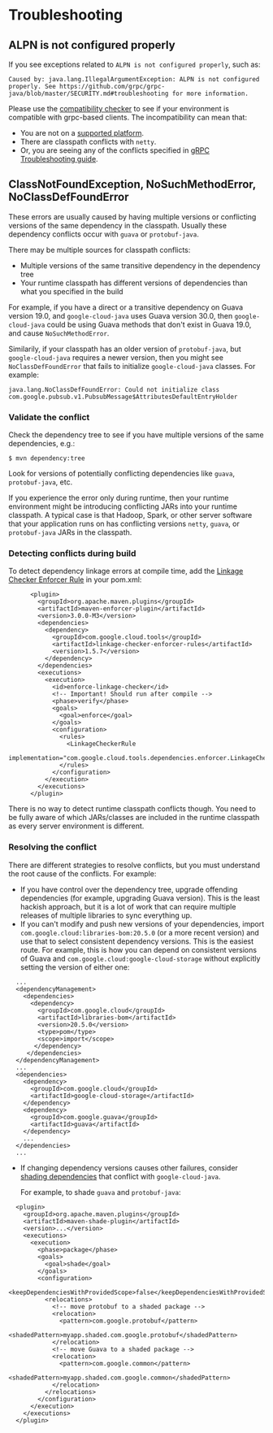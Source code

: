 # Troubleshooting

## ALPN is not configured properly

If you see exceptions related to `ALPN is not configured properly`, such as:

```
Caused by: java.lang.IllegalArgumentException: ALPN is not configured properly. See https://github.com/grpc/grpc-java/blob/master/SECURITY.md#troubleshooting for more information.
```

Please use the [compatibility checker](https://github.com/googleapis/google-cloud-java/tree/master/google-cloud-util/google-cloud-compat-checker) to see if your environment is compatible with grpc-based clients. The incompatibility can mean that:
- You are not on a [supported platform](https://github.com/googleapis/google-cloud-java/#supported-platforms).
- There are classpath conflicts with `netty`.
- Or, you are seeing any of the conflicts specified in [gRPC Troubleshooting guide](https://github.com/grpc/grpc-java/blob/master/SECURITY.md#troubleshooting).

## ClassNotFoundException, NoSuchMethodError, NoClassDefFoundError

These errors are usually caused by having multiple versions or conflicting versions of the same dependency in the classpath.
Usually these dependency conflicts occur with `guava` or `protobuf-java`.

There may be multiple sources for classpath conflicts:
- Multiple versions of the same transitive dependency in the dependency tree
- Your runtime classpath has different versions of dependencies than what you specified in the build

For example, if you have a direct or a transitive dependency on Guava version 19.0, 
and `google-cloud-java` uses Guava version 30.0, 
then `google-cloud-java` could be using Guava methods that don't exist in Guava 19.0,
and cause `NoSuchMethodError`.

Similarily, if your classpath has an older version of `protobuf-java`, 
but `google-cloud-java` requires a newer version,
 then you might see `NoClassDefFoundError` that fails to initialize `google-cloud-java` classes. For example:

```
java.lang.NoClassDefFoundError: Could not initialize class com.google.pubsub.v1.PubsubMessage$AttributesDefaultEntryHolder
```

### Validate the conflict

Check the dependency tree to see if you have multiple versions of the same dependencies, e.g.:

```
$ mvn dependency:tree
```

Look for versions of potentially conflicting dependencies like `guava`, `protobuf-java`, etc.

If you experience the error only during runtime, then your runtime environment
might  be introducing conflicting JARs into your runtime classpath. A typical case
is that Hadoop, Spark, or other server software that your application runs on
has conflicting versions `netty`, `guava`, or `protobuf-java` JARs in the classpath.

### Detecting conflicts during build

To detect dependency linkage errors at compile time, add the 
[Linkage Checker Enforcer Rule](https://github.com/GoogleCloudPlatform/cloud-opensource-java/tree/master/enforcer-rules)
in your pom.xml:

```
      <plugin>
        <groupId>org.apache.maven.plugins</groupId>
        <artifactId>maven-enforcer-plugin</artifactId>
        <version>3.0.0-M3</version>
        <dependencies>
          <dependency>
            <groupId>com.google.cloud.tools</groupId>
            <artifactId>linkage-checker-enforcer-rules</artifactId>
            <version>1.5.7</version>
          </dependency>
        </dependencies>
        <executions>
          <execution>
            <id>enforce-linkage-checker</id>
            <!-- Important! Should run after compile -->
            <phase>verify</phase>
            <goals>
              <goal>enforce</goal>
            </goals>
            <configuration>
              <rules>
                <LinkageCheckerRule
                    implementation="com.google.cloud.tools.dependencies.enforcer.LinkageCheckerRule"/>
              </rules>
            </configuration>
          </execution>
        </executions>
      </plugin>
```

There is no way to detect runtime classpath conflicts though. You need to be fully
aware of which JARs/classes are included in the runtime classpath
as every server environment is different.

### Resolving the conflict

There are different strategies to resolve conflicts, but you must understand the root cause of the conflicts. For example:

- If you have control over the dependency tree, upgrade
  offending dependencies (for example, upgrading Guava version). This is the 
  least hackish approach, but it is a lot of work that can require multiple releases
   of multiple libraries to sync everything up. 
- If you can't modify and push new versions of your dependencies, import
  `com.google.cloud:libraries-bom:20.5.0` (or a more recent version) and use that to
  select consistent dependency versions. This is the easiest route. 
  For example, this is how you can depend on consistent versions of Guava and 
  `com.google.cloud:google-cloud-storage` without explicitly setting the version of either one:
  
```
  ...
  <dependencyManagement>
    <dependencies>
      <dependency>
        <groupId>com.google.cloud</groupId>
        <artifactId>libraries-bom</artifactId>
        <version>20.5.0</version>
        <type>pom</type>
        <scope>import</scope>
       </dependency>
     </dependencies>
  </dependencyManagement>
  ...
  <dependencies>
    <dependency>
      <groupId>com.google.cloud</groupId>
      <artifactId>google-cloud-storage</artifactId>
    </dependency>
    <dependency>
      <groupId>com.google.guava</groupId>
      <artifactId>guava</artifactId>
    </dependency>
    ...
  </dependencies>
  ...
```

- If changing dependency versions causes other failures, 
  consider [shading dependencies](https://maven.apache.org/plugins/maven-shade-plugin/)
  that conflict with `google-cloud-java`.

  For example, to shade `guava` and `protobuf-java`:

```
  <plugin>
    <groupId>org.apache.maven.plugins</groupId>
    <artifactId>maven-shade-plugin</artifactId>
    <version>...</version>
    <executions>
      <execution>
        <phase>package</phase>
        <goals>
          <goal>shade</goal>
        </goals>
        <configuration>
          <keepDependenciesWithProvidedScope>false</keepDependenciesWithProvidedScope>
          <relocations>
            <!-- move protobuf to a shaded package -->
            <relocation>
              <pattern>com.google.protobuf</pattern>
              <shadedPattern>myapp.shaded.com.google.protobuf</shadedPattern>
            </relocation>
            <!-- move Guava to a shaded package -->
            <relocation>
              <pattern>com.google.common</pattern>
              <shadedPattern>myapp.shaded.com.google.common</shadedPattern>
            </relocation>
          </relocations>
        </configuration>
      </execution>
    </executions>
  </plugin>
```
